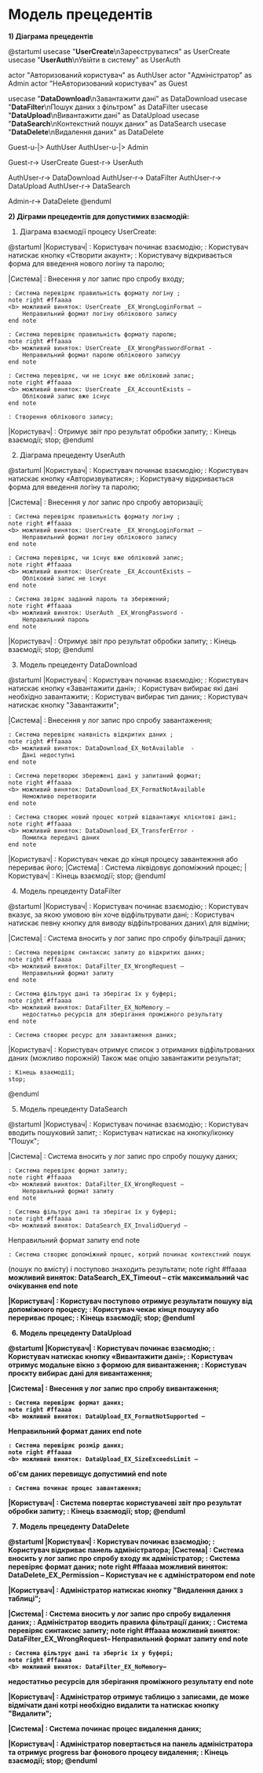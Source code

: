 # Модель прецедентів

**1) Діаграма прецедентів**

@startuml
usecase "<b>UserCreate</b>\nЗареєструватися" as UserCreate
usecase "<b>UserAuth</b>\nУвійти в систему" as UserAuth

actor "Авторизований користувач" as AuthUser
actor "Адміністратор" as Admin
actor "НеАвторизований користувач" as Guest

usecase "<b>DataDownload</b>\nЗавантажити дані" as DataDownload
usecase "<b>DataFilter</b>\nПошук даних з фільтром" as DataFilter
usecase "<b>DataUpload</b>\nВивантажити дані" as DataUpload
usecase "<b>DataSearch</b>\nКонтекстний пошук даних" as DataSearch
usecase "<b>DataDelete</b>\nВидалення даних" as DataDelete

Guest-u-|> AuthUser
AuthUser-u-|> Admin

Guest-r-> UserCreate
Guest-r-> UserAuth

AuthUser-r-> DataDownload
AuthUser-r-> DataFilter
AuthUser-r-> DataUpload
AuthUser-r-> DataSearch

Admin-r-> DataDelete
@enduml


**2) Діграми прецедентів для допустимих взаємодій:**

1. Діаграма взаємодії процесу UserCreate:

@startuml
|Користувач|
    : Користувач починає взаємодію;
    : Користувач натискає кнопку «Створити акаунт»;
    : Користувачу відкривається форма для введення нового логіну та паролю;

|Система|
    : Внесення у лог запис про спробу входу;

    : Система перевіряє правильність формату логіну ;
    note right #ffaaaa
    <b> можливий виняток: UserCreate _EX_WrongLoginFormat – 
        Неправильний формат логіну облікового запису
    end note

    : Система перевіряє правильність формату паролю;
    note right #ffaaaa
    <b> можливий виняток: UserCreate _EX_WrongPasswordFormat -
        Неправильний формат паролю облікового записуу
    end note

    : Система перевіряє, чи не існує вже обліковий запис;
    note right #ffaaaa
    <b> можливий виняток: UserCreate _EX_AccountExists –
        Обліковий запис вже існує
    end note

    : Створення облікового запису;

|Користувач|
    : Отримує звіт про результат обробки запиту;
    : Кінець взаємодії;
    stop;
@enduml

2. Діаграма прецеденту UserAuth

@startuml
|Користувач|
    : Користувач починає взаємодію;
    : Користувач натискає кнопку «Авторизвуватися»;
    : Користувачу відкривається форма для введення логіну та паролю;

|Система|
    : Внесення у лог запис про спробу авторизації;

    : Система перевіряє правильність формату логіну ;
    note right #ffaaaa
    <b> можливий виняток: UserCreate _EX_WrongLoginFormat –
        Неправильний формат логіну облікового запису
    end note

    : Система перевіряє, чи існує вже обліковий запис;
    note right #ffaaaa
    <b> можливий виняток: UserCreate _EX_AccountExists –
        Обліковий запис не існує
    end note

    : Система звіряє заданий пароль та збережений;
    note right #ffaaaa
    <b> можливий виняток: UserAuth _EX_WrongPassword - 
        Неправильний пароль
    end note

|Користувач|
    : Отримує звіт про результат обробки запиту;
    : Кінець взаємодії;
    stop;
@enduml

3. Модель прецеденту DataDownload

@startuml
|Користувач|
    : Користувач починає взаємодію;
    : Користувач натискає кнопку «Завантажити дані»;
    : Користувач вибирає які дані необхідно завантажити;
    : Користувач вибирає тип даних;
    : Користувач натискає кнопку "Завантажити";

|Система|
    : Внесення у лог запис про спробу завантаження;

    : Система перевіряє наявність відкритих даних ;
    note right #ffaaaa
    <b> можливий виняток: DataDownload_EX_NotAvailable  - 
        Дані недоступні
    end note

    : Система перетворює збережені дані у запитаний формат;
    note right #ffaaaa
    <b> можливий виняток: DataDownload_EX_FormatNotAvailable 
        Неможливо перетворити
    end note

    : Система створює новий процес котрий відвантажує клієнтові дані;
    note right #ffaaaa
    <b> можливий виняток: DataDownload_EX_TransferError - 
        Помилка передачі даних
    end note

|Користувач|
    : Користувач чекає до кінця процесу завантежння або перериває його;
|Система|
    : Система ліквідовує допоміжний процес;
|Користувач|
    : Кінець взаємодії;
    stop;
@enduml

4. Модель прецеденту DataFilter

@startuml
|Користувач|
    : Користувач починає взаємодію;
    : Користувач вказує, за якою умовою він хоче відфільтрувати дані;
    : Користувач натискає певну кнопку для виводу відфільтрованих даних\ для відміни;

|Система|
    : Система вносить у лог запис про спробу фільтрації даних;

    : Система перевіряє синтаксис запиту до відкритих даних;
    note right #ffaaaa
    <b> можливий виняток: DataFilter_EX_WrongRequest –
        Неправильний формат запиту
    end note

    : Система фільтрує дані та зберігає їх у буфері;
    note right #ffaaaa
    <b> можливий виняток: DataFilter_EX_NoMemory –
        недостатньо ресурсів для зберігання проміжного результату
    end note

    : Система створює ресурс для завантаження даних;

|Користувач|
    : Користувач отримує список з отриманих
відфільтрованих даних (можливо порожній)
Також має опцію завантажити результат;

    : Кінець взаємодії;
    stop;
@enduml

5. Модель прецеденту DataSearch

@startuml
|Користувач|
    : Користувач починає взаємодію;
    : Користувач вводить пошуковий запит;
    : Користувач натискає на кнопку/іконку "Пошук";

|Система|
    : Система вносить у лог запис про спробу пошуку даних;

    : Система перевіряє формат запиту;
    note right #ffaaaa
    <b> можливий виняток: DataFilter_EX_WrongRequest –
        Неправильний формат запиту
    end note

    : Система фільтрує дані та зберігає їх у буфері;
    note right #ffaaaa
    <b> можливий виняток: DataSearch_EX_InvalidQueryd –
Неправильний формат запиту
    end note

    : Система створює допоміжний процес, котрий починає контекстний пошук
(пошук по вмісту) і поступово знаходить результати;
    note right #ffaaaa
    <b> можливий виняток: DataSearch_EX_Timeout –
стік максимальний час очікування
    end note

|Користувач|
    : Користувач поступово отримує результати пошуку від допоміжного процесу;
    : Користувач чекає кінця пошуку або перериває процес;
    : Кінець взаємодії;
    stop;
@enduml

6. Модель прецеденту DataUpload

@startuml
|Користувач|
    : Користувач починає взаємодію;
    : Користувач натискає кнопку «Вивантажити дані»;
    : Користувач отримує модальне вікно з формою для вивантаження;
    : Користувач проєкту вибирає дані для вивантаження;

|Система|
    : Внесення у лог запис про спробу вивантаження;

    : Система перевіряє формат даних;
    note right #ffaaaa
    <b> можливий виняток: DataUpload_EX_FormatNotSupported – 
Неправильний формат даних
    end note

    : Система перевіряє розмір даних;
    note right #ffaaaa
    <b> можливий виняток: DataUpload_EX_SizeExceedsLimit –
об'єм даних перевищує допустимий
    end note

    : Система починає процес завантаження;

|Користувач|
    : Система повертає користувачеві звіт про результат обробки запиту;
    : Кінець взаємодії;
    stop;
@enduml

7. Модель прецеденту DataDelete

@startuml
|Користувач|
    : Користувач починає взаємодію;
    : Користувач відкриває панель адміністратора;
|Система|
    : Система вносить у лог запис про спробу входу як адміністратор;
    : Система перевіряє формат даних;
    note right #ffaaaa
    <b> можливий виняток: DataDelete_EX_Permission –
Користувач не є адміністратором
    end note

|Користувач|
    : Адміністратор натискає кнопку "Видалення даних з таблиці";

|Система|
    : Система вносить у лог запис про спробу видалення даних;
    : Адміністратор вводить правила фільтрації даних;
    : Система перевіряє синтаксис запиту;
    note right #ffaaaa
    <b> можливий виняток: DataFilter_EX_WrongRequest–
Неправильний формат запиту
    end note

    : Система фільтрує дані та збергіє їх у буфері;
    note right #ffaaaa
    <b> можливий виняток: DataFilter_EX_NoMemory–
недостатньо ресурсів для зберігання проміжного результату
    end note

|Користувач|
    : Адміністратор отримує таблицю з записами, де може відмічати
дані котрі необхідно видалити та натискає кнопку "Видалити";

|Система|
    : Система починає процес видалення даних;

|Користувач|
    : Адміністратор повертається на панель адміністратора
та отримує progress bar фонового процесу видалення;
    : Кінець взаємодії;
    stop;
@enduml